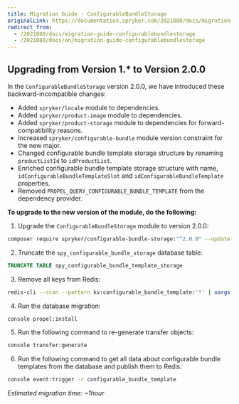 ```yaml
---
title: Migration Guide - ConfigurableBundleStorage
originalLink: https://documentation.spryker.com/2021080/docs/migration-guide-configurablebundlestorage
redirect_from:
  - /2021080/docs/migration-guide-configurablebundlestorage
  - /2021080/docs/en/migration-guide-configurablebundlestorage
---
```


## Upgrading from Version 1.* to Version 2.0.0

In the `ConfigurableBundleStorage` version 2.0.0, we have introduced these backward-incompatible changes: 

* Added `spryker/locale` module to dependencies.
* Added `spryker/product-image` module to dependencies.
* Added `spryker/product-storage` module to dependencies for forward-compatibility reasons.
* Increased `spryker/configurable-bundle` module version constraint for the new major.
* Changed configurable bundle template storage structure by renaming `productListId` to `idProductList`.
* Enriched configurable bundle template storage structure with name, `idConfigurableBundleTemplateSlot` and `idConfigurableBundleTemplate` properties.
* Removed `PROPEL_QUERY_CONFIGURABLE_BUNDLE_TEMPLATE` from the dependency provider.

**To upgrade to the new version of the module, do the following:**

1. Upgrade the `ConfigurableBundleStorage` module to version 2.0.0:
```bash
composer require spryker/configurable-bundle-storage:"^2.0.0" --update-with-dependencies
```
2. Truncate the `spy_configurable_bundle_storage` database table:
```sql
TRUNCATE TABLE spy_configurable_bundle_template_storage
```
3. Remove all keys from Redis:
```bash
redis-cli --scan --pattern kv:configurable_bundle_template:'*' | xargs redis-cli unlink
```
4. Run the database migration:
```bash
console propel:install
```
5. Run the following command to re-generate transfer objects:
```bash
console transfer:generate
```
6. Run the following command to get all data about configurable bundle templates from the database and publish them to Redis:
```bash
console event:trigger -r configurable_bundle_template
```

*Estimated migration time: ~1hour*
